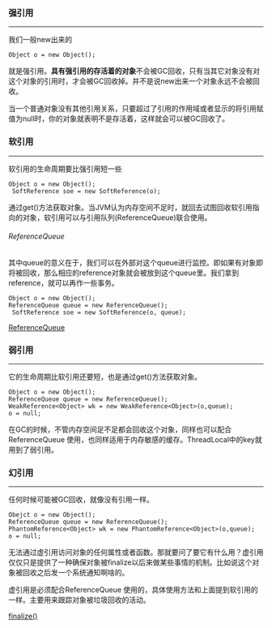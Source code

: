 ### 强引用
---
我们一般new出来的

```
Object o = new Object();
```

就是强引用。**具有强引用的存活着的对象**不会被GC回收，只有当其它对象没有对这个对象的引用时，才会被GC回收掉。并不是说new出来一个对象永远不会被回收。

当一个普通对象没有其他引用关系，只要超过了引用的作用域或者显示的将引用赋值为null时，你的对象就表明不是存活着，这样就会可以被GC回收了。

### 软引用
---
 软引用的生命周期要比强引用短一些

```
Object o = new Object();
 SoftReference soe = new SoftReference(o);
```
通过get()方法获取对象。当JVM认为内存空间不足时，就回去试图回收软引用指向的对象，软引用可以与引用队列(ReferenceQueue)联合使用。
###### ReferenceQueue
其中queue的意义在于，我们可以在外部对这个queue进行监控。即如果有对象即将被回收，那么相应的reference对象就会被放到这个queue里。我们拿到reference，就可以再作一些事务。

```
Object o = new Object();
ReferenceQueue queue = new ReferenceQueue();
 SoftReference soe = new SoftReference(o, queue);
```
[ReferenceQueue](https://www.jianshu.com/p/f86d3a43eec5)
### 弱引用
---
它的生命周期比软引用还要短，也是通过get()方法获取对象。

```
Object o = new Object();
ReferenceQueue queue = new ReferenceQueue();
WeakReference<Object> wk = new WeakReference<Object>(o,queue);
o = null;
```
在GC的时候，不管内存空间足不足都会回收这个对象，同样也可以配合ReferenceQueue 使用，也同样适用于内存敏感的缓存。ThreadLocal中的key就用到了弱引用。
### 幻引用
---
任何时候可能被GC回收，就像没有引用一样。

```
Obejct o = new Object();
ReferenceQueue queue = new ReferenceQueue();
PhantomReference<Object> wk = new PhantomReference<Object>(o,queue);
o = null;
```

无法通过虚引用访问对象的任何属性或者函数。那就要问了要它有什么用？虚引用仅仅只是提供了一种确保对象被finalize以后来做某些事情的机制。比如说这个对象被回收之后发一个系统通知啊啥的。

虚引用是必须配合ReferenceQueue 使用的，具体使用方法和上面提到软引用的一样。主要用来跟踪对象被垃圾回收的活动。

[finalize()](https://blog.csdn.net/a4171175/article/details/90749839)
